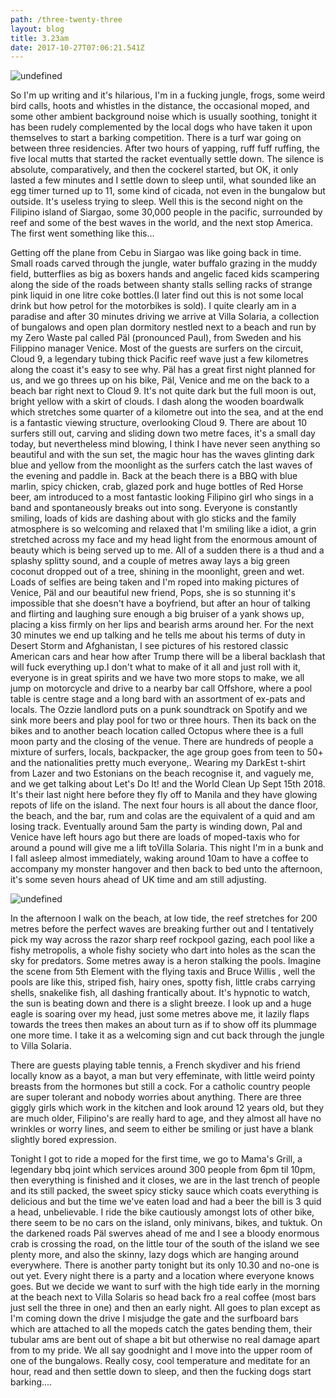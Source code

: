 ```yaml
---
path: /three-twenty-three
layout: blog
title: 3.23am
date: 2017-10-27T07:06:21.541Z
---
```

![undefined](/images/IMG_3651.JPG)

So I'm up writing and it's hilarious, I'm in a fucking jungle, frogs, some weird bird calls, hoots and whistles in the distance, the occasional moped, and some other ambient background noise which is usually soothing, tonight it has been rudely complemented by the local dogs who have taken it upon themselves to start a barking competition. There is a turf war going on between three residencies. After two hours of yapping, ruff fuff ruffing, the five local mutts that started the racket eventually settle down. The silence is absolute, comparatively, and then the cockerel started, but OK, it only lasted a few minutes and I settle down to sleep until, what sounded like an egg timer turned up to 11, some kind of cicada, not even in the bungalow but outside. It's useless trying to sleep. Well this is the second night on the Filipino island of Siargao, some 30,000 people in the pacific, surrounded by reef and some of the best waves in the world, and the next stop America. The first went something like this...

Getting off the plane from Cebu in Siargao was like going back in time. Small roads carved through the jungle, water buffalo grazing in the muddy field, butterflies as big as boxers hands and angelic faced kids scampering along the side of the roads between shanty stalls selling racks of strange pink liquid in one litre coke bottles.(I later find out this is not some local drink but how petrol for the motorbikes is sold). I quite clearly am in a paradise and after 30 minutes driving we arrive at Villa Solaria, a collection of bungalows and open plan dormitory nestled next to a beach and run by my Zero Waste pal called Päl (pronounced Paul), from Sweden and his Filippino manager Venice. Most of the guests are surfers on the circuit, Cloud 9, a legendary tubing thick Pacific reef wave just a few kilometres along the coast it's easy to see why. Päl has a great first night planned for us, and we go threes up on his bike, Päl, Venice and me on the back to a beach bar right next to Cloud 9. It's not quite dark but the full moon is out, bright yellow with a skirt of clouds. I dash along the wooden boardwalk which stretches some quarter of a kilometre out into the sea, and at the end is a fantastic viewing structure, overlooking Cloud 9. There are about 10 surfers still out, carving and sliding down two metre faces, it's a small day today, but nevertheless mind blowing, I think I have never seen anything so beautiful and with the sun set, the magic hour has the waves glinting dark blue and yellow from the moonlight as the surfers catch the last waves of the evening and paddle in. Back at the beach there is a BBQ with blue marlin, spicy chicken, crab, glazed pork and huge bottles of Red Horse beer, am introduced to a most fantastic looking Filipino girl who sings in a band and spontaneously breaks out into song. Everyone is constantly smiling, loads of kids are dashing about with glo sticks and the family atmosphere is so welcoming and relaxed that I'm smiling like a idiot, a grin stretched across my face and my head light from the enormous amount of beauty which is being served up to me. All of a sudden there is a thud and a splashy splitty sound, and a couple of metres away lays a big green coconut dropped out of a tree, shining in the moonlight, green and wet. Loads of selfies are being taken and I'm roped into making pictures of Venice, Päl and our beautiful new friend, Pops, she is so stunning it's impossible that she doesn't have a boyfriend, but after an hour of talking and flirting and laughing sure enough a big bruiser of a yank shows up, placing a kiss firmly on her lips and bearish arms around her. For the next 30 minutes we end up talking and he tells me about his terms of duty in Desert Storm and Afghanistan, I see pictures of his restored classic American cars and hear how after Trump there will be a liberal backlash that will fuck everything up.I don't what to make of it all and just roll with it, everyone is in great spirits and we have two more stops to make, we all jump on motorcycle and drive to a nearby bar call Offshore, where a pool table is centre stage and a long bard with an assortment of ex-pats and locals. The Ozzie landlord puts on a punk soundtrack on Spotify and we sink more beers and play pool for two or three hours. Then its back on the bikes and to another beach location called Octopus where thee is a full moon party and the closing of the venue. There are hundreds of people a mixture of surfers, locals, backpacker, the age group goes from teen to 50+ and the nationalities pretty much everyone,. Wearing my DarkEst t-shirt from Lazer and two Estonians on the beach recognise it, and vaguely me, and we get talking about Let's Do It! and the World Clean Up Sept 15th 2018. It's their last night here before they fly off to Manila and they have glowing repots of life on the island. The next four hours is all about the dance floor, the beach, and the bar, rum and colas are the equivalent of a quid and am losing track. Eventually around 5am the party is winding down, Pal and Venice have left hours ago but there are loads of moped-taxis who for around a pound will give me a lift toVilla Solaria. This night I'm in a bunk and I fall asleep almost immediately, waking around 10am to have a coffee to accompany my monster hangover and then back to bed unto the afternoon, it's some seven hours ahead of UK time and am still adjusting.

![undefined](/images/IMG_3635.JPG)

In the afternoon I walk on the beach, at low tide, the reef stretches for 200 metres before the perfect waves are breaking further out and I tentatively pick my way across the razor sharp reef rockpool gazing, each pool like a fishy metropolis, a whole fishy society who dart into holes as the scan the sky for predators. Some metres away is a heron stalking the pools. Imagine the scene from 5th Element with the flying taxis and Bruce Willis , well the pools are like this, striped fish, hairy ones, spotty fish, little crabs carrying shells, snakelike fish, all dashing frantically about. It's hypnotic to watch, the sun is beating down and there is a slight breeze. I look up and a huge eagle is soaring over my head, just some metres above me, it lazily flaps towards the trees then makes an about turn as if to show off its plummage one more time. I take it as a welcoming sign and cut back through the jungle to Villa Solaria.

There are guests playing table tennis, a French skydiver and his friend locally know as a bayot, a man but very effeminate, with little weird pointy breasts from the hormones but still a cock. For a catholic country people are super tolerant and nobody worries about anything. There are three giggly girls which work in the kitchen and look around 12 years old, but they are much older, Filipino's are really hard to age, and they almost all have no wrinkles or worry lines, and seem to either be smiling or just have a blank slightly bored expression.

Tonight I got to ride a moped for the first time, we go to Mama's Grill, a legendary bbq joint which services around 300 people from 6pm til 10pm, then everything is finished and it closes, we are in the last trench of people and its still packed, the sweet spicy sticky sauce which coats everything is delicious and but the time we've eaten load and had a beer the bill is 3 quid a head, unbelievable. I ride the bike cautiously amongst lots of other bike, there seem to be no cars on the island, only minivans, bikes, and tuktuk. On the darkened roads Päl swerves ahead of me and I see a bloody enormous crab is crossing the road, on the little tour of the south of the island we see plenty more, and also the skinny, lazy dogs which are hanging around everywhere. There is another party tonight but its only 10.30 and no-one is out yet. Every night there is a party and a location where everyone knows goes. But we decide we want to surf with the high tide early in the morning at the beach next to Villa Solaris so head back fro a real coffee (most bars just sell the three in one) and then an early night. All goes to plan except as I'm coming down the drive I misjudge the gate and the surfboard bars which are attached to all the mopeds catch the gates bending them, their tubular ams are bent out of shape a bit but otherwise no real damage apart from to my pride. We all say goodnight and I move into the upper room of one of the bungalows. Really cosy, cool temperature and meditate for an hour, read and then settle down to sleep, and then the fucking dogs start barking....
